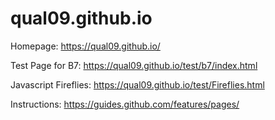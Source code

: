 # qual09.github.io

Homepage:
https://qual09.github.io/

Test Page for B7:
https://qual09.github.io/test/b7/index.html

Javascript Fireflies:
https://qual09.github.io/test/Fireflies.html

Instructions:
https://guides.github.com/features/pages/
